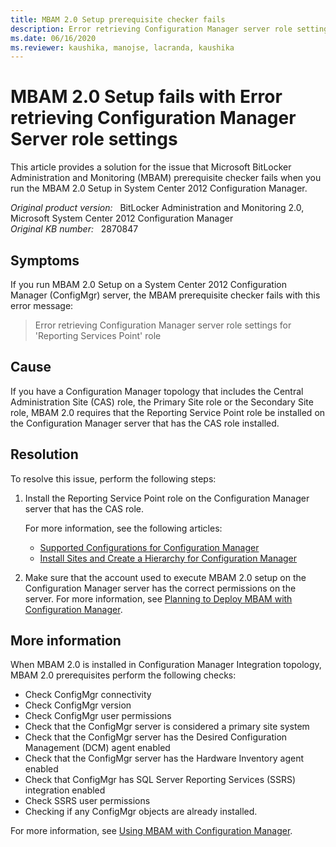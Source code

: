 ```yaml
---
title: MBAM 2.0 Setup prerequisite checker fails
description: Error retrieving Configuration Manager server role settings for Reporting Services Point role. This error occurs when running BitLocker Administration and Monitoring prerequisite checker in System Center 2012 Configuration Manager.
ms.date: 06/16/2020
ms.reviewer: kaushika, manojse, lacranda, kaushika
---
```

# MBAM 2.0 Setup fails with Error retrieving Configuration Manager Server role settings

This article provides a solution for the issue that Microsoft BitLocker Administration and Monitoring (MBAM) prerequisite checker fails when you run the MBAM 2.0 Setup in System Center 2012 Configuration Manager.

_Original product version:_ &nbsp; BitLocker Administration and Monitoring 2.0, Microsoft System Center 2012 Configuration Manager  
_Original KB number:_ &nbsp; 2870847

## Symptoms

If you run MBAM 2.0 Setup on a System Center 2012 Configuration Manager (ConfigMgr) server, the MBAM prerequisite checker fails with this error message:

> Error retrieving Configuration Manager server role settings for 'Reporting Services Point' role

## Cause

If you have a Configuration Manager topology that includes the Central Administration Site (CAS) role, the Primary Site role or the Secondary Site role, MBAM 2.0 requires that the Reporting Service Point role be installed on the Configuration Manager server that has the CAS role installed.

## Resolution

To resolve this issue, perform the following steps:

1. Install the Reporting Service Point role on the Configuration Manager server that has the CAS role.

    For more information, see the following articles:

    - [Supported Configurations for Configuration Manager](/previous-versions/system-center/system-center-2012-R2/gg682077(v=technet.10))
    - [Install Sites and Create a Hierarchy for Configuration Manager](/previous-versions/system-center/system-center-2012-R2/gg712320(v=technet.10))

2. Make sure that the account used to execute MBAM 2.0 setup on the Configuration Manager server has the correct permissions on the server. For more information, see [Planning to Deploy MBAM with Configuration Manager](/microsoft-desktop-optimization-pack/mbam-v2/planning-to-deploy-mbam-with-configuration-manager-2).

## More information

When MBAM 2.0 is installed in Configuration Manager Integration topology, MBAM 2.0 prerequisites perform the following checks:

- Check ConfigMgr connectivity
- Check ConfigMgr version
- Check ConfigMgr user permissions
- Check that the ConfigMgr server is considered a primary site system
- Check that the ConfigMgr server has the Desired Configuration Management (DCM) agent enabled
- Check that the ConfigMgr server has the Hardware Inventory agent enabled
- Check that ConfigMgr has SQL Server Reporting Services (SSRS) integration enabled
- Check SSRS user permissions
- Checking if any ConfigMgr objects are already installed.

For more information, see [Using MBAM with Configuration Manager](/microsoft-desktop-optimization-pack/mbam-v2/using-mbam-with-configuration-manager).
